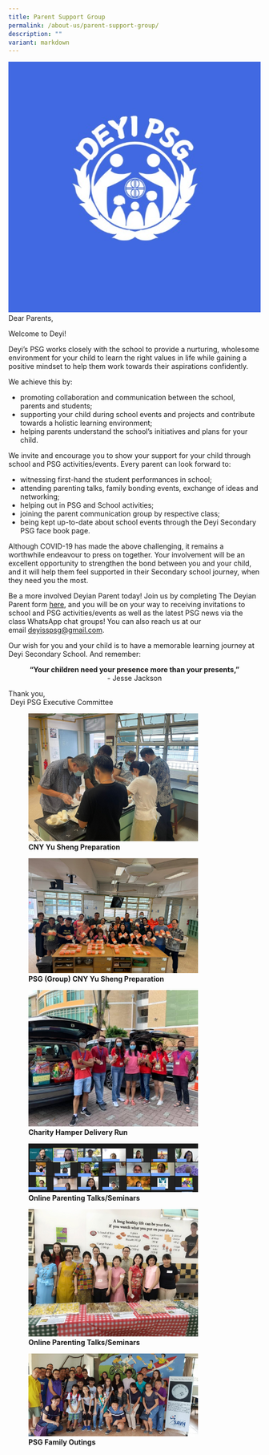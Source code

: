 ```yaml
---
title: Parent Support Group
permalink: /about-us/parent-support-group/
description: ""
variant: markdown
---
```

![](/images/About%20Us/PSG/2025_PSG_Logo.jpg)
Dear Parents,&nbsp;

Welcome to Deyi! &nbsp;&nbsp;

Deyi’s PSG works closely with the school to provide a nurturing, wholesome environment for your child to learn the right values in life while gaining a positive mindset to help them work towards their aspirations confidently.

We achieve this by:&nbsp;
* promoting collaboration and communication between the school, parents and students;&nbsp;
* supporting your child during school events and projects and contribute towards a holistic learning environment;
* helping parents understand the school’s initiatives and plans for your child.

We invite and encourage you to show your support for your child through school and PSG activities/events. Every parent can look forward to:
* witnessing first-hand the student performances in school;
* attending parenting talks, family bonding events, exchange of ideas and networking;
* helping out in PSG and School activities;
* joining the parent communication group by respective class;
* being kept up-to-date about school events through the Deyi Secondary PSG face book page.

Although COVID-19 has made the above challenging, it remains a worthwhile endeavour to press on together. Your involvement will be an excellent opportunity to strengthen the bond between you and your child, and it will help them feel supported in their Secondary school journey, when they need you the most. &nbsp;&nbsp;

Be a more involved Deyian Parent today! Join us by completing The Deyian Parent form&nbsp;[here](https://forms.gle/F5kQs9jtPiD4PyBc7), and you will be on your way to receiving invitations to school and PSG activities/events as well as the latest PSG news via the class WhatsApp chat groups! You can also reach us at our email&nbsp;[deyisspsg@gmail.com](mailto:deyisspsg@gmail.com).

Our wish for you and your child is to have a memorable learning journey at Deyi Secondary School. And remember:&nbsp;

<center>
<strong> “Your children need your presence more than your presents,” </strong> <br>- Jesse Jackson </center>

Thank you, <br>
&nbsp;Deyi PSG Executive Committee


<figure>
<img src="/images/About%20Us/PSG/2024_yu_sheng_prep.jpg" style="width:80%">
<figcaption> <strong> CNY Yu Sheng Preparation </strong> </figcaption>
</figure>

<figure>
<img src="/images/About%20Us/PSG/2024_psg_group_yusheng_prep_.jpg" style="width:80%">
<figcaption> <strong> PSG (Group) CNY Yu Sheng Preparation </strong> </figcaption>
</figure>

<figure>
<img src="/images/cny%20charity%20hamper%20delivery.jpeg" style="width:80%">
<figcaption> <strong> Charity Hamper Delivery Run </strong> </figcaption>
</figure>

<figure>
<img src="/images/online%20zoom%20talk.jpg" style="width:80%">
<figcaption> <strong> Online Parenting Talks/Seminars </strong> </figcaption>
</figure>

<figure>
<img src="/images/Racial%20Harmony%20Day.jpeg" style="width:80%">
<figcaption> <strong> Online Parenting Talks/Seminars </strong> </figcaption>
</figure>

<figure>
<img src="/images/dininginthedarkphoto.jpeg" style="width:80%">
<figcaption> <strong> PSG Family Outings </strong> </figcaption>
</figure>